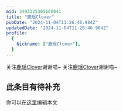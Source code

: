 ```yaml
---
mid: 3493125305666041
title: "鹿瑶Clover"
pubDate: "2024-11-04T11:26:46.984Z"
updatedDate: "2024-11-04T11:26:46.984Z"
profile:
  {
    Nickname: ["鹿瑶Clover"],
  }
---
```


关注[鹿瑶Clover](https://space.bilibili.com/3493125305666041)谢谢喵~ 关注[鹿瑶Clover](https://space.bilibili.com/3493125305666041)谢谢喵~

## 此条目有待补充
你可以在[这里](https://github.com/Yuhanawa/VTuber.ICU-Content/edit/master/v/鹿瑶Clover/index.md)编辑本文

